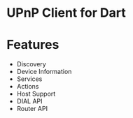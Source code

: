 # UPnP Client for Dart
# Features

- Discovery
- Device Information
- Services
- Actions
- Host Support
- DIAL API
- Router API

